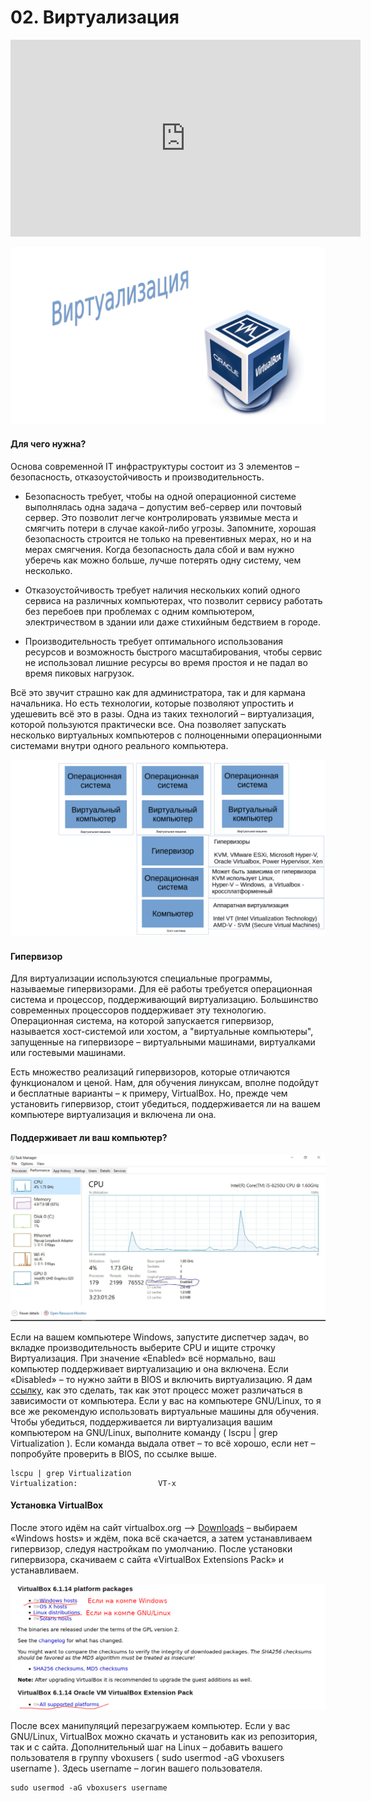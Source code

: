 # 02. Виртуализация

<iframe width='560' height='315' src="https://www.youtube.com/embed/CpOXaYOykp8" title='YouTube video player' frameborder='0' allow='accelerometer; autoplay; clipboard-write; encrypted-media; gyroscope; picture-in-picture' allowfullscreen></iframe>

![](images/logo.png)

#### Для чего нужна?

Основа современной IT инфраструктуры состоит из 3 элементов – безопасность, отказоустойчивость и производительность.

- Безопасность требует, чтобы на одной операционной системе выполнялась одна задача – допустим веб-сервер или почтовый сервер. Это позволит легче контролировать уязвимые места и смягчить потери в случае какой-либо угрозы. Запомните, хорошая безопасность строится не только на превентивных мерах, но и на мерах смягчения. Когда безопасность дала сбой и вам нужно уберечь как можно больше, лучше потерять одну систему, чем несколько.

- Отказоустойчивость требует наличия нескольких копий одного сервиса на различных компьютерах, что позволит сервису работать без перебоев при проблемах с одним компьютером,  электричеством в здании или даже стихийным бедствием в городе.

- Производительность требует оптимального использования ресурсов и возможность быстрого масштабирования, чтобы сервис не использовал лишние ресурсы во время простоя и не падал во время пиковых нагрузок.

Всё это звучит страшно как для администратора, так и для кармана начальника. Но есть технологии, которые позволяют упростить и удешевить всё это в разы. Одна из таких технологий – виртуализация, которой пользуются практически все. Она позволяет запускать несколько виртуальных компьютеров с полноценными операционными системами внутри одного реального компьютера.

![](images/virtualization.png)

#### Гипервизор

Для виртуализации используются специальные программы, называемые гипервизорами. Для её работы требуется операционная система и процессор, поддерживающий виртуализацию. Большинство современных процессоров поддерживает эту технологию. Операционная система, на которой запускается гипервизор, называется хост-системой или хостом, а "виртуальные компьютеры", запущенные на гипервизоре – виртуальными машинами, виртуалками или гостевыми машинами.

Есть множество реализаций гипервизоров, которые отличаются функционалом и ценой. Нам, для обучения линуксам, вполне подойдут и бесплатные варианты – к примеру, VirtualBox. Но, прежде чем установить гипервизор, стоит убедиться, поддерживается ли на вашем компьютере виртуализация и включена ли она.

#### Поддерживает ли ваш компьютер?

![](images/virtualizationwin.jpg)

Если на вашем компьютере Windows, запустите диспетчер задач, во вкладке производительность выберите CPU и ищите строчку Виртуализация. При значение «Enabled» всё нормально, ваш компьютер поддерживает виртуализацию и она включена. Если «Disabled» – то нужно зайти в BIOS и включить виртуализацию. Я дам [ссылку](https://remontka.pro/enable-virtualization/), как это сделать, так как этот процесс может различаться в зависимости от компьютера. Если у вас на компьютере GNU/Linux, то я все же рекомендую использовать виртуальные машины для обучения. Чтобы убедиться, поддерживается ли виртуализация вашим компьютером на GNU/Linux, выполните команду ( lscpu | grep Virtualization ). Если команда выдала ответ – то всё хорошо, если нет – попробуйте проверить в BIOS, по ссылке выше.

```
lscpu | grep Virtualization
Virtualization:                  VT-x
```

#### Установка VirtualBox

После этого идём на сайт virtualbox.org –> [Downloads](https://www.virtualbox.org/wiki/Downloads) – выбираем «Windows hosts» и ждём, пока всё скачается, а затем устанавливаем гипервизор, следуя настройкам по умолчанию. После установки гипервизора, скачиваем с сайта «VirtualBox Extensions Pack» и устанавливаем.

![](images/virtualboxorg.png)

После всех манипуляций перезагружаем компьютер.   Если у вас GNU/Linux, VirtualBox  можно скачать и установить как из репозитория, так и с сайта. Дополнительный шаг на Linux – добавить вашего пользователя в группу vboxusers ( sudo usermod -aG vboxusers username ). Здесь username – логин вашего пользователя.

```
sudo usermod -aG vboxusers username
```
